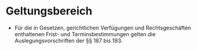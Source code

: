 # Geltungsbereich

- Für die in Gesetzen, gerichtlichen Verfügungen und Rechtsgeschäften enthaltenen Frist- und Terminsbestimmungen gelten die Auslegungsvorschriften der §§ 187 bis 193.

